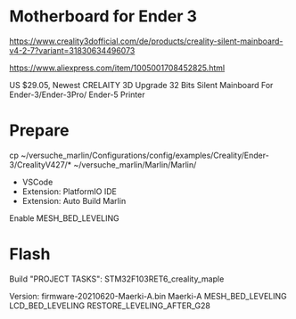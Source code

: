 # Motherboard for Ender 3

https://www.creality3dofficial.com/de/products/creality-silent-mainboard-v4-2-7?variant=31830634496073

https://www.aliexpress.com/item/1005001708452825.html

US $29.05, Newest CRELAITY 3D Upgrade 32 Bits Silent Mainboard For Ender-3/Ender-3Pro/ Ender-5 Printer

# Prepare

cp  ~/versuche_marlin/Configurations/config/examples/Creality/Ender-3/CrealityV427/* ~/versuche_marlin/Marlin/Marlin/

* VSCode
* Extension: PlatformIO IDE
* Extension: Auto Build Marlin

Enable MESH_BED_LEVELING

# Flash

Build "PROJECT TASKS": STM32F103RET6_creality_maple

Version: firmware-20210620-Maerki-A.bin Maerki-A
  MESH_BED_LEVELING
  LCD_BED_LEVELING
  RESTORE_LEVELING_AFTER_G28
